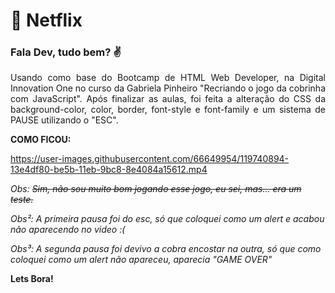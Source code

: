 # :rocket: Netflix
### Fala Dev, tudo bem? :v: 

<p align="justify">Usando como base do Bootcamp de HTML Web Developer, na Digital Innovation One no curso da Gabriela Pinheiro "Recriando o jogo da cobrinha com JavaScript". 
Após finalizar as aulas, foi feita a alteração do CSS da background-color, color, border, font-style e font-family e um sistema de PAUSE utilizando o "ESC".</p>

**COMO FICOU:**

https://user-images.githubusercontent.com/66649954/119740894-13e4df80-be5b-11eb-9bc8-8e4084a15612.mp4

*Obs: <s>Sim, não sou muito bom jogando esse jogo, eu sei, mas... era um teste.</s>*

*Obs²: A primeira pausa foi do esc, só que coloquei como um alert e acabou não aparecendo no video :(*

*Obs³: A segunda pausa foi devivo a cobra encostar na outra, só que como coloquei como um alert não apareceu, aparecia "GAME OVER"*

**Lets Bora!**
